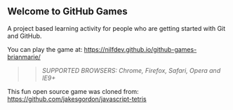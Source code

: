 ## Welcome to GitHub Games

A project based learning activity for people who are getting started with Git and GitHub.

You can play the game at: https://nilfdev.github.io/github-games-brianmarie/

>> _*SUPPORTED BROWSERS*: Chrome, Firefox, Safari, Opera and IE9+_

This fun open source game was cloned from: https://github.com/jakesgordon/javascript-tetris
